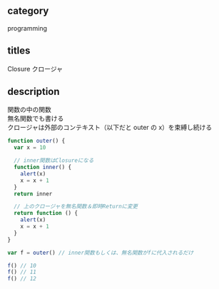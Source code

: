 ## category

programming

## titles

Closure
クロージャ

## description

関数の中の関数  
無名関数でも書ける  
クロージャは外部のコンテキスト（以下だと outer の x）を束縛し続ける

```js
function outer() {
  var x = 10

  // inner関数はClosureになる
  function inner() {
    alert(x)
    x = x + 1
  }
  return inner

  // 上のクロージャを無名関数＆即時Returnに変更
  return function () {
    alert(x)
    x = x + 1
  }
}

var f = outer() // inner関数もしくは、無名関数がfに代入されるだけ

f() // 10
f() // 11
f() // 12
```
